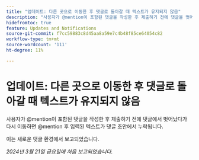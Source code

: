```yaml
---
title: "업데이트: 다른 곳으로 이동한 후 댓글로 돌아갈 때 텍스트가 유지되지 않음"
description: "사용자가 @mention이 포함된 댓글을 작성한 후 제출하기 전에 댓글을 벗어났다가 다시 탐색하면 @mention 후 입력한 텍스트가 댓글 초안에서 누락됩니다."
hidefromtoc: true
feature: Updates and Notifications
source-git-commit: f7cc59883c8d45aa8a59e7c4b48f85ce64054c82
workflow-type: tm+mt
source-wordcount: '111'
ht-degree: 11%

---
```



# 업데이트: 다른 곳으로 이동한 후 댓글로 돌아갈 때 텍스트가 유지되지 않음

사용자가 @mention이 포함된 댓글을 작성한 후 제출하기 전에 댓글에서 벗어났다가 다시 이동하면 @mention 후 입력된 텍스트가 댓글 초안에서 누락됩니다.

이는 새로운 댓글 환경에서 보고되었습니다.

_2024년 3월 21일 금요일에 처음 보고되었습니다._
